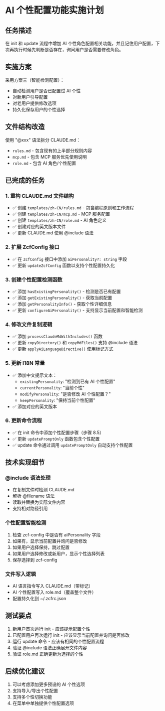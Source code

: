 # AI 个性配置功能实施计划

## 任务描述
在 init 和 update 流程中增加 AI 个性角色配置相关功能，并且记住用户配置，下次再执行时候先判断是否存在，询问用户是否需要修改角色。

## 实施方案
采用方案三（智能检测配置）：
- 自动检测用户是否已配置过 AI 个性
- 对新用户引导配置
- 对老用户提供修改选项
- 持久化保存用户的个性选择

## 文件结构改造
使用 "@xxx" 语法拆分 CLAUDE.md：
- `rules.md` - 包含现有的上半部分规则内容
- `mcp.md` - 包含 MCP 服务优先使用说明
- `role.md` - 包含 AI 角色/个性配置

## 已完成的任务

### 1. 重构 CLAUDE.md 文件结构
- ✅ 创建 `templates/zh-CN/rules.md` - 包含编程原则和工作流程
- ✅ 创建 `templates/zh-CN/mcp.md` - MCP 服务配置
- ✅ 创建 `templates/zh-CN/role.md` - AI 角色定义
- ✅ 创建对应的英文版本文件
- ✅ 更新 CLAUDE.md 使用 @include 语法

### 2. 扩展 ZcfConfig 接口
- ✅ 在 `ZcfConfig` 接口中添加 `aiPersonality?: string` 字段
- ✅ 更新 `updateZcfConfig` 函数以支持个性配置持久化

### 3. 创建个性配置检测函数
- ✅ 添加 `hasExistingPersonality()` - 检测是否已有配置
- ✅ 添加 `getExistingPersonality()` - 获取当前配置
- ✅ 添加 `getPersonalityInfo()` - 获取个性详细信息
- ✅ 更新 `configureAiPersonality()` - 支持显示当前配置和智能检测

### 4. 修改文件复制逻辑
- ✅ 添加 `processClaudeMdWithIncludes()` 函数
- ✅ 更新 `copyDirectory()` 和 `copyMdFiles()` 支持 @include 语法
- ✅ 更新 `applyAiLanguageDirective()` 使用标记方式

### 5. 更新 I18N 常量
- ✅ 添加中文提示文本：
  - `existingPersonality`: "检测到已有 AI 个性配置"
  - `currentPersonality`: "当前个性"
  - `modifyPersonality`: "是否修改 AI 个性配置？"
  - `keepPersonality`: "保持当前个性配置"
- ✅ 添加对应的英文版本

### 6. 更新命令流程
- ✅ 在 init 命令中添加个性配置步骤（步骤 8.5）
- ✅ 更新 `updatePromptOnly` 函数包含个性配置
- ✅ update 命令通过调用 `updatePromptOnly` 自动支持个性配置

## 技术实现细节

### @include 语法处理
- 在复制文件时检测 CLAUDE.md
- 解析 @filename 语法
- 读取并替换为实际文件内容
- 支持相对路径引用

### 个性配置智能检测
1. 检查 zcf-config 中是否有 aiPersonality 字段
2. 如果有，显示当前配置并询问是否修改
3. 如果用户选择保持，跳过配置
4. 如果用户选择修改或新用户，显示个性选择列表
5. 保存选择到 zcf-config

### 文件写入逻辑
- AI 语言指令写入 CLAUDE.md（带标记）
- AI 个性配置写入 role.md（覆盖整个文件）
- 配置持久化到 ~/.zcfrc.json

## 测试要点
1. 新用户首次运行 init - 应该提示配置个性
2. 已配置用户再次运行 init - 应该显示当前配置并询问是否修改
3. 运行 update 命令 - 应该有相同的个性配置流程
4. 验证 @include 语法正确展开文件内容
5. 验证 role.md 正确更新为选择的个性

## 后续优化建议
1. 可以考虑添加更多预设的 AI 个性选项
2. 支持导入/导出个性配置
3. 支持多个性切换功能
4. 在菜单中单独提供个性配置选项